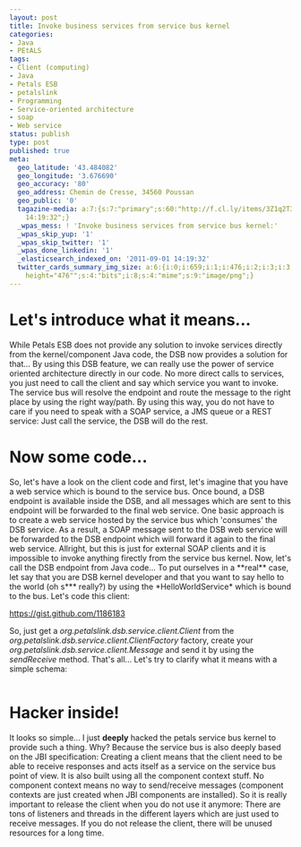 ```yaml
---
layout: post
title: Invoke business services from service bus kernel
categories:
- Java
- PEtALS
tags:
- Client (computing)
- Java
- Petals ESB
- petalslink
- Programming
- Service-oriented architecture
- soap
- Web service
status: publish
type: post
published: true
meta:
  geo_latitude: '43.484082'
  geo_longitude: '3.676690'
  geo_accuracy: '80'
  geo_address: Chemin de Cresse, 34560 Poussan
  geo_public: '0'
  tagazine-media: a:7:{s:7:"primary";s:60:"http://f.cl.ly/items/3Z1q2T301W0m0c1i0S0V/invokebusiness.png";s:6:"images";a:1:{s:60:"http://f.cl.ly/items/3Z1q2T301W0m0c1i0S0V/invokebusiness.png";a:6:{s:8:"file_url";s:60:"http://f.cl.ly/items/3Z1q2T301W0m0c1i0S0V/invokebusiness.png";s:5:"width";s:3:"659";s:6:"height";s:3:"476";s:4:"type";s:5:"image";s:4:"area";s:6:"313684";s:9:"file_path";s:0:"";}}s:6:"videos";a:0:{}s:11:"image_count";s:1:"1";s:6:"author";s:7:"3303881";s:7:"blog_id";s:7:"3069558";s:9:"mod_stamp";s:19:"2011-09-01
    14:19:32";}
  _wpas_mess: ! 'Invoke business services from service bus kernel:'
  _wpas_skip_yup: '1'
  _wpas_skip_twitter: '1'
  _wpas_done_linkedin: '1'
  _elasticsearch_indexed_on: '2011-09-01 14:19:32'
  twitter_cards_summary_img_size: a:6:{i:0;i:659;i:1;i:476;i:2;i:3;i:3;s:24:"width="659"
    height="476"";s:4:"bits";i:8;s:4:"mime";s:9:"image/png";}
---
```

<h1>Let's introduce what it means...</h1>
While Petals ESB does not provide any solution to invoke services directly from the kernel/component Java code, the DSB now provides a solution for that... By using this DSB feature, we can really use the power of service oriented architecture directly in our code. No more direct calls to services, you just need to call the client and say which service you want to invoke. The service bus will resolve the endpoint and route the message to the right place by using the right way/path. By using this way, you do not have to care if you need to speak with a SOAP service, a JMS queue or a REST service: Just call the service, the DSB will do the rest.
<h1>Now some code...</h1>
So, let's have a look on the client code and first, let's imagine that you have a web service which is bound to the service bus. Once bound, a DSB endpoint is available inside the DSB, and all messages which are sent to this endpoint will be forwarded to the final web service. One basic approach is to create a web service hosted by the service bus which 'consumes' the DSB service. As a result, a SOAP message sent to the DSB web service will be forwarded to the DSB endpoint which will forward it again to the final web service. Allright, but this is just for external SOAP clients and it is impossible to invoke anything firectly from the service bus kernel.
Now, let's call the DSB endpoint from Java code... To put ourselves in a **real** case, let say that you are DSB kernel developer and that you want to say hello to the world (oh s*** really?) by using the *HelloWorldService* which is bound to the bus. Let's code this client:

<a href="https://gist.github.com/1186183" target="_blank">https://gist.github.com/1186183</a>

So, just get a *org.petalslink.dsb.service.client.Client* from the *org.petalslink.dsb.service.client.ClientFactory* factory, create your *org.petalslink.dsb.service.client.Message* and send it by using the *sendReceive* method. That's all... Let's try to clarify what it means with a simple schema:

<img src="http://f.cl.ly/items/3Z1q2T301W0m0c1i0S0V/invokebusiness.png" alt="" />
<h1>Hacker inside!</h1>
It looks so simple... I just <strong>deeply</strong> hacked the petals service bus kernel to provide such a thing. Why? Because the service bus is also deeply based on the JBI specification: Creating a client means that the client need to be able to receive responses and acts itself as a service on the service bus point of view. It is also built using all the component context stuff. No component context means no way to send/receive messages (component contexts are just created when JBI components are installed).
So it is really important to release the client when you do not use it anymore: There are tons of listeners and threads in the different layers which are just used to receive messages. If you do not release the client, there will be unused resources for a long time.
